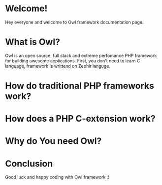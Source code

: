 Welcome!
========

Hey everyone and welcome to Owl framework documentation page.

What is Owl?
============

Owl is an open source, full stack and extreme perfomance PHP framework for building awesome applications.
First, you don't need to learn C language, framework is writtend on Zephir languge.

How do traditional PHP frameworks work?
=======================================

How does a PHP C-extension work?
================================

Why do You need Owl?
====================

Conclusion
==========

Good luck and happy coding with Owl framework ;)
